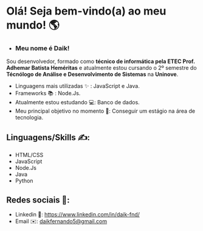 # Olá! Seja bem-vindo(a) ao meu mundo! 🌎

- ### Meu nome é Daik! <br>
Sou desenvolvedor, formado como **técnico de informática pela ETEC Prof. Adhemar Batista Heméritas** e atualmente estou cursando o 2º semestre do **Técnólogo de Análise e Desenvolvimento de Sistemas** na **Uninove**.

- Linguagens mais utilizadas ✨ : JavaScript e Java.
- Frameworks 📚 : Node.Js.
- Atualmente estou estudando 💻: Banco de dados.
- Meu principal objetivo no momento 🎯: Conseguir um estágio na área de tecnologia.

 ## Linguagens/Skills ✍️:
- HTML/CSS
- JavaScript
- Node.Js
- Java
- Python

## Redes sociais 🍕:

- Linkedin 🔗: https://www.linkedin.com/in/daik-fnd/
- Email ✉️: daikfernando5@gmail.com
